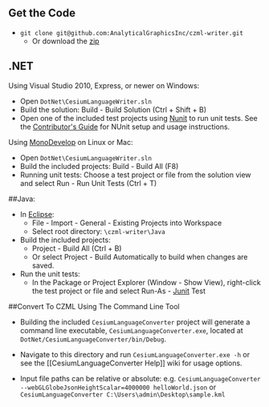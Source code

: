 ## Get the Code

* `git clone git@github.com:AnalyticalGraphicsInc/czml-writer.git`
	* Or download the [zip](https://github.com/AnalyticalGraphicsInc/czml-writer/zipball/master)

## .NET

Using Visual Studio 2010, Express, or newer on Windows:
* Open `DotNet\CesiumLanguageWriter.sln`
* Build the solution:  Build - Build Solution (Ctrl + Shift + B)
* Open one of the included test projects using [Nunit](http://www.nunit.org/) to run unit tests. See the [Contributor's Guide](https://github.com/AnalyticalGraphicsInc/czml-writer/wiki/Contributor's-Guide#wiki-NUnit) for NUnit setup and usage instructions. 

Using [MonoDevelop](http://monodevelop.com/) on Linux or Mac:
* Open `DotNet\CesiumLanguageWriter.sln`
* Build the included projects:  Build - Build All (F8)
* Running unit tests:  Choose a test project or file from the solution view and select Run - Run Unit Tests (Ctrl + T)

##Java:

* In [Eclipse](http://www.eclipse.org/):
	* File - Import - General - Existing Projects into Workspace
	* Select root directory: `\czml-writer\Java`
* Build the included projects:
	* Project - Build All (Ctrl + B)
	* Or select Project - Build Automatically to build when changes are saved.
* Run the unit tests:
	* In the Package or Project Explorer (Window - Show View), right-click the test project or file and select Run-As - [Junit](http://www.junit.org/) Test

##Convert To CZML Using The Command Line Tool
* Building the included `CesiumLanguageConverter` project will generate a command line executable, `CesiumLanguageConverter.exe`, located at `DotNet/CesiumLanguageConverter/bin/Debug`.

* Navigate to this directory and run `CesiumLanguageConverter.exe -h` or see the [[CesiumLanguageConverter Help]] wiki for usage options.

* Input file paths can be relative or absolute: e.g. `CesiumLanguageConverter --webGLGlobeJsonHeightScalar=4000000 helloWorld.json` or `CesiumLanguageConverter C:\Users\admin\Desktop\sample.kml`